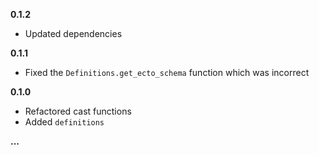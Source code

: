 __0.1.2__

- Updated dependencies

__0.1.1__

- Fixed the `Definitions.get_ecto_schema` function which was incorrect

__0.1.0__

- Refactored cast functions
- Added `definitions`

__...__
